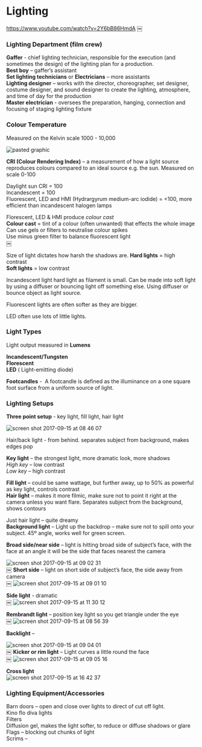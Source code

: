# Lighting

https://www.youtube.com/watch?v=2Y6bB86HmdA
￼

### Lighting Department (film crew)
**Gaffer** - chief lighting technician, responsible for the execution (and sometimes the design) of the lighting plan for a production.<br>
**Best boy** – gaffer’s assistant <br>
**Set lighting technicians** or **Electricians** – more assistants <br>
**Lighting designer** – works with the director, choreographer, set designer, costume designer, and sound designer to create the lighting, atmosphere, and time of day for the production<br>
**Master electrician** - oversees the preparation, hanging, connection and focusing of staging lighting fixture<br>



### Colour Temperature
Measured on the Kelvin scale 1000 - 10,000<br>

![pasted graphic](https://user-images.githubusercontent.com/26869008/30481184-358d72a0-9a15-11e7-82d7-eb4b92924e80.png)

**CRI (Colour Rendering Index)** – a measurement of how a light source reproduces colours compared to an ideal source e.g. the sun. Measured on scale 0-100<br>

Daylight sun CRI = 100<br>
Incandescent = 100<br>
Fluorescent, LED and HMI (Hydrargyrum medium-arc iodide) = <100, more efficient than incandescent halogen lamps<br>

Florescent, LED & HMI produce *colour cast*<br>
**Colour cast** = tint of a colour (often unwanted) that effects the whole image<br>
Can use gels or filters to neutralise colour spikes <br>
Use minus green filter to balance fluorescent light<br>
￼

Size of light dictates how harsh the shadows are. 
**Hard lights** = high contrast<br>
**Soft lights** = low contrast<br>

Incandescent light hard light as filament is small. Can be made into soft light by using a diffuser or bouncing light off something else. Using diffuser or bounce object as light source. 

Fluorescent lights are often softer as they are bigger.

LED often use lots of little lights.

### Light Types
Light output measured in **Lumens**<br>

**Incandescent/Tungsten**<br>
**Florescent**<br>
**LED** ( Light-emitting diode)<br>

**Footcandles**  -  A footcandle is defined as the illuminance on a one square foot surface from a uniform source of light.<br>

### Lighting Setups
**Three point setup** - key light, fill light, hair light<br>

![screen shot 2017-09-15 at 08 46 07](https://user-images.githubusercontent.com/26869008/30481155-14e27712-9a15-11e7-90a0-bfd7598f32af.png)

Hair/back light - from behind. separates subject from background, makes edges pop<br>

**Key light** – the strongest light, more dramatic look, more shadows<br>
*High key* – low contrast <br>
*Low key* – high contrast<br>

**Fill light** – could be same wattage, but further away, up to 50% as powerful as key light, controls contrast<br>
**Hair light** – makes it more filmic, make sure not to point it right at the camera unless you want flare. Separates subject from the background, shows contours<br>

Just hair light – quite dreamy<br>
**Background light** – Light up the backdrop – make sure not to spill onto your subject. 45º angle, works well for green screen.


**Broad side/near side** – light is hitting broad side of subject’s face, with the face at an angle it will be the side that faces nearest the camera<br>

![screen shot 2017-09-15 at 09 02 31](https://user-images.githubusercontent.com/26869008/30481208-5408b294-9a15-11e7-8317-f5a427addd28.png)<br>
￼
**Short side** – light on short side of subject’s face, the side away from camera<br>
￼
![screen shot 2017-09-15 at 09 01 10](https://user-images.githubusercontent.com/26869008/30481210-56140174-9a15-11e7-9169-ae3e83495a2c.png)<br>


**Side light** - dramatic<br>
￼
![screen shot 2017-09-15 at 11 30 12](https://user-images.githubusercontent.com/26869008/30481226-6796c274-9a15-11e7-9b85-c48f55e1d52d.png)<br>

**Rembrandt light** – position key light so you get triangle under the eye<br>
￼
![screen shot 2017-09-15 at 08 56 39](https://user-images.githubusercontent.com/26869008/30481238-71104b36-9a15-11e7-9198-41f7ffcd4b23.png)<br>


**Backlight** – <br>

![screen shot 2017-09-15 at 09 04 01](https://user-images.githubusercontent.com/26869008/30481232-6cc5157a-9a15-11e7-952d-b0c5fa5e21b9.png)<br>
￼
**Kicker or rim light** – Light curves a little round the face <br>
￼
![screen shot 2017-09-15 at 09 05 16](https://user-images.githubusercontent.com/26869008/30481261-8f6b34e2-9a15-11e7-84af-f6f055d81c4c.png)<br>

**Cross light** <br>
![screen shot 2017-09-15 at 16 42 37](https://user-images.githubusercontent.com/26869008/30492135-6c482a66-9a37-11e7-8aa4-da1d92f346e0.png)<br>


### Lighting Equipment/Accessories
Barn doors – open and close over lights to direct of cut off light.<br>
Kino flo diva lights<br>
Filters<br>
Diffusion gel, makes the light softer, to reduce or diffuse shadows or glare<br>
Flags – blocking out chunks of light<br>
Scrims – 
